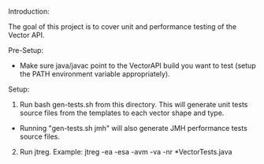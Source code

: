 Introduction:

The goal of this project is to cover unit and performance testing of the Vector API.

Pre-Setup:
- Make sure java/javac point to the VectorAPI build you want to test (setup the PATH environment variable appropriately).

Setup:

1. Run bash gen-tests.sh from this directory. This will generate unit tests source files from the templates to each vector shape and type.
 - Running "gen-tests.sh jmh" will also generate JMH performance tests source files.

2. Run jtreg. Example:
jtreg -ea -esa -avm -va -nr *VectorTests.java
